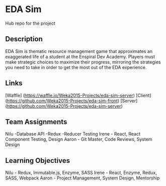 EDA Sim
=======
Hub repo for the project

Description
-----------
EDA Sim is thematic resource management game that approximates an exaggerated life of a student at the Enspiral Dev Academy.  Players must make strategic choices to maximize their progress, mirroring the strategies you need to take in order to get the most out of the EDA experience.

Links
-----
[Waffle] (https://waffle.io/Weka2015-Projects/eda-sim-server)
[Client] (https://github.com/Weka2015-Projects/eda-sim-front)
[Server] (https://github.com/Weka2015-Projects/eda-sim-server)

Team Assignments
----------------
Nilu
-Database API
-Redux
-Reducer Testing
Irene - React, React Component Testing, Design
Aaron - Git Master, Code Reviews, System Design

Learning Objectives
-------------------
Nilu - Redux, Immutable.js, Enzyme, SASS
Irene - React, Enzyme, Redux, SASS, Webpack
Aaron - Project Management, System Design, Mentorship

